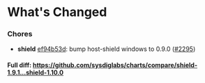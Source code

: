 # What's Changed

### Chores
- **shield** [ef94b53d](https://github.com/sysdiglabs/charts/commit/ef94b53d8f655805a0afca228e6be8b806991396): bump host-shield windows to 0.9.0 ([#2295](https://github.com/sysdiglabs/charts/issues/2295))
#### Full diff: https://github.com/sysdiglabs/charts/compare/shield-1.9.1...shield-1.10.0
